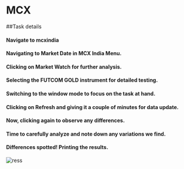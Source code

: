 # MCX
##Task details

#### Navigate to mcxindia
#### Navigating to Market Date in MCX India Menu.
#### Clicking on Market Watch for further analysis.
#### Selecting the FUTCOM GOLD instrument for detailed testing.
#### Switching to the window mode to focus on the task at hand.
#### Clicking on Refresh and giving it a couple of minutes for data update.
#### Now, clicking again to observe any differences. 
#### Time to carefully analyze and note down any variations we find.
#### Differences spotted! Printing the results.

![ress](https://github.com/suresh2k02/MCX/assets/90079666/146a459e-4cd7-4368-80fa-93cc8622984d)
